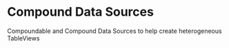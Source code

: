 # Compound Data Sources
Compoundable and Compound Data Sources to help create heterogeneous TableViews
